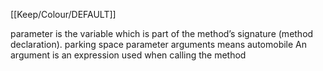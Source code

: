 [[Keep/Colour/DEFAULT]] 

 parameter is the variable which is part of the method’s signature (method declaration). 
parking space parameter
arguments means automobile
An argument is an expression used when calling the method
